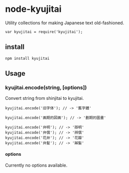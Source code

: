 node-kyujitai
=============

Utility collections for making Japanese text old-fashioned.

```
var kyujitai = require('kyujitai');
```

## install

    npm install kyujitai

## Usage

### kyujitai.encode(string, [options])

Convert string from shinjitai to kyujitai.

```
kyujitai.encode('旧字体'); // -> '舊字體'

kyujitai.encode('画期的図画'); // -> '劃期的圖畫'

kyujitai.encode('弁明'); // -> '辯明'
kyujitai.encode('弁償'); // -> '辨償'
kyujitai.encode('花弁'); // -> '花瓣'
kyujitai.encode('弁髪'); // -> '辮髮'
```

#### options

Currently no options available.
